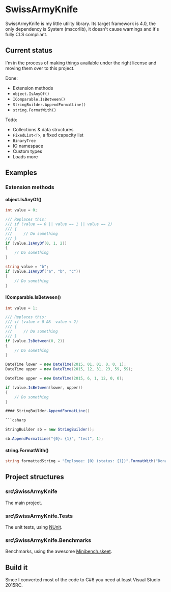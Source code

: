 # SwissArmyKnife

SwissArmyKnife is my little utility library. Its target framework is 4.0, the only dependency is System (mscorlib), it doesn't cause warnings and it's fully CLS compliant.

## Current status

I'm in the process of making things available under the right license and moving them over to this project.

Done: 
* Extension methods
 * `object.IsAnyOf()`
 * `IComparable.IsBetween()`
 * `StringBuilder.AppendFormatLine()`
 * `string.FormatWith()`

Todo:
* Collections & data structures
 * `FixedList<T>`, a fixed capacity list
 * `BinaryTree`
 * IO namespace
 * Custom types
 * Loads more

## Examples

### Extension methods

#### object.IsAnyOf()

```csharp
int value = 0;

/// Replaces this:
/// if (value == 0 || value == 1 || value == 2)
/// {
///     // Do something
/// }
if (value.IsAnyOf(0, 1, 2))
{
    // Do something
}
```

```csharp
string value = "b";
if (value.IsAnyOf("a", "b", "c"))
{
    // Do something
}
```

#### IComparable.IsBetween()
```csharp
int value = 1;

/// Replaces this:
/// if (value > 0 &&  value < 2)
/// {
///     // Do something
/// }
if (value.IsBetween(0, 2))
{
    // Do something
}
```

```csharp
DateTime lower = new DateTime(2015, 01, 01, 0, 0, 1);
DateTime upper = new DateTime(2015, 12, 31, 23, 59, 59);

DateTime upper = new DateTime(2015, 6, 1, 12, 0, 0);

if (value.IsBetween(lower, upper))
{
    // Do something
}

#### StringBuilder.AppendFormatLine()

```csharp

StringBuilder sb = new StringBuilder();

sb.AppendFormatLine("{0}: {1}", "test", 1);
```

#### string.FormatWith()

```csharp
string formattedString = "Employee: {0} (status: {1})".FormatWith("Donald Duck", "Fired");
```

## Project structures

### src\SwissArmyKnife

The main project.

### src\SwissArmyKnife.Tests

The unit tests, using [NUnit](http://www.nunit.org).

### src\SwissArmyKnife.Benchmarks

Benchmarks, using the awesome [Minibench.skeet](https://github.com/akamsteeg/minibench.skeet).

## Build it

Since I converted most of the code to C#6 you need at least Visual Studio 2015RC.
